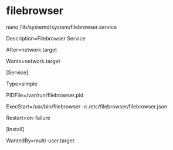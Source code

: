 # filebrowser

nano /lib/systemd/system/filebrowser.service

Description=Filebrowser Service

After=network.target

Wants=network.target


[Service]

Type=simple

PIDFile=/var/run/filebrowser.pid

ExecStart=/usr/bin/filebrowser -c /etc/filebrowser/filebrowser.json

Restart=on-failure


[Install]

WantedBy=multi-user.target

